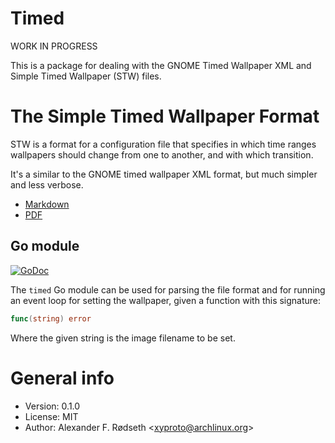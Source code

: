 # Timed

WORK IN PROGRESS

This is a package for dealing with the GNOME Timed Wallpaper XML and Simple Timed Wallpaper (STW) files.

# The Simple Timed Wallpaper Format

STW is a format for a configuration file that specifies in which time ranges wallpapers should change from one to another, and with which transition.

It's a similar to the GNOME timed wallpaper XML format, but much simpler and less verbose.

* [Markdown](https://github.com/xyproto/timed/blob/master/stw-1.0.0.md)
* [PDF](https://github.com/xyproto/timed/raw/master/stw-1.0.0.pdf)

## Go module

[![GoDoc](https://godoc.org/github.com/xyproto/timed?status.svg)](https://godoc.org/github.com/xyproto/timed)

The `timed` Go module can be used for parsing the file format and for running an event loop for setting the wallpaper, given a function with this signature:

```go
func(string) error
```

Where the given string is the image filename to be set.

# General info

* Version: 0.1.0
* License: MIT
* Author: Alexander F. Rødseth &lt;xyproto@archlinux.org&gt;
